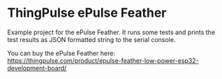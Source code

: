 ThingPulse ePulse Feather
=========================

Example project for the ePulse Feather. It runs some tests and prints the test results as 
JSON formatted string to the serial console.

You can buy the ePulse Feather here: https://thingpulse.com/product/epulse-feather-low-power-esp32-development-board/